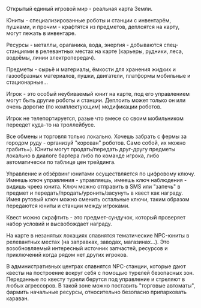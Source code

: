 Открытый единый игровой мир - реальная карта Земли.

Юниты - специализированные роботы и станции с инвентарём, пушками, и прочим - крафтятся из предметов, деплоятся на карту, могут лежать в инвентаре.

Ресурсы - металлы, ораганика, вода, энергия - добываются спец-станциями в релевантных местах на карте (карьеры, рудники, леса, водоёмы, линии электропередач).

Предметы - сырьё и материалы, ёмкости для хранения жидких и газообразных материалов, пушки, двигатели, платформы мобильные и стационарные...

Игрок - это особый неубиваемый юнит на карте, под его управлением могут быть другие роботы и станции. Деплоить может только он или очень дорогие (по комплектующим) модификации роботов.

Игрок не телепортируется, разые что вмесе со своим мобильником переедет куда-то на троллейбусе.

Все обмены и торговля только локально. Хочешь забрать с фермы за городом руду - организуй "корован" роботов. Само собой, их можно грабить=). Юниты могут продать/передать друг-другу предметы локально в диалоге бартера либо по команде игрока, либо автоматически по таблице цен трейдинга.

Управление и обзёрвинг юнитами осуществляется по цифровому ключу. Имеешь ключ управления - управляешь, имеешь ключ наблюдения - видишь чреез юнита. Ключ можно отправить в SMS или "запечь" в предмет и передать/продать/уронить/засунуть в квест как награду. Имея рутовый ключ можно сменить остальные ключи, таким образом передаются юниты и станции между игроками.

Квест можно скрафтить - это предмет-сундучок, который проверяет набор условий и высвобождает награду.

На карте в незанятых локациях спавнятся тематические NPC-юниты в релевантных местах (на заправках, заводах, магазинах...). Это возобновляемый интересный источник запчастей, ресурсов и приключений когда рядом нет других игроков.

В административных центрах спавнятся NPC-станции, которые дают квесты на построение вокруг себя с помощью турелей безопасных зон. Переданные по квесту турели берутся под управление и стреляют в любых агрессоров. В такой зоне можно поставить "торговые автоматы", фармить начальные ресурсы, относительно безопасно припарковать караван.